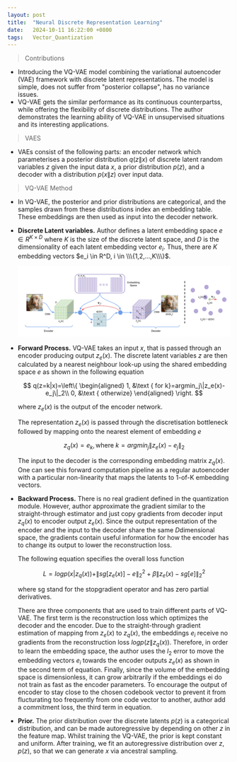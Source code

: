 ```yaml
---
layout: post
title:  "Neural Discrete Representation Learning"
date:   2024-10-11 16:22:00 +0800
tags:   Vector_Quantization
---
```


> Contributions

+ Introducing the VQ-VAE model combining the variational autoencoder (VAE) framework with discrete latent representations. The model is simple, does not suffer from "posterior collapse", has no variance issues.
+ VQ-VAE gets the similar performance as its continuous counterpartss, while offering the flexibility of discrete distributions. The author demonstrates the learning ability of VQ-VAE in unsupervised situations and its interesting applications.

> VAES

+  VAEs consist of the following parts: an encoder network which parameterises a posterior distribution $q(z\|x)$ of discrete latent random variables $z$ given the input data $x$, a prior distribution $p(z)$, and a decoder with a distribution $p(x\|z)$ over input data.

> VQ-VAE Method

+ In VQ-VAE, the posterior and prior distributions are categorical, and the samples drawn from these distributions index an embedding table. These embeddings are then used as input into the decoder network.

+ **Discrete Latent variables.** Author defines a latent embedding space $e \in R^{K\times D}$ where $K$ is the size of the discrete latent space, and $D$ is the dimensionality of each latent embedding vector $e_i$. Thus, there are $K$ embedding vectors $e_i \in R^D, i \in \\\{1,2,...,K\\\}$​.

  ![VQ-VAE](https://raw.githubusercontent.com/Sk4Dl/Learning/refs/heads/master/images/VQ-VAE.png)

+ **Forward Process.** VQ-VAE takes an input $x$, that is passed through an encoder producing output $z_e(x)$. The discrete latent variables $z$ are then calculated by a nearest neighbour look-up using the shared embedding space $e$ as shown in the following equation

  $$
  q(z=k|x)=\left\{
  \begin{aligned}
  1, &\text { for k}=argmin_j\|z_e(x)-e_j\|_2\\
  0, &\text { otherwize}
  \end{aligned}
  \right.
  $$

  where $z_e(x)$ is the output of the encoder network.

  The representation $z_e(x)$ is passed through the discretisation bottleneck followed by mapping onto the nearest element of embedding $e$
  
  $$
  z_q(x)=e_k, \text{where }k=argmin_j\|z_e(x)-e_j\|_2
  $$
  
  The input to the decoder is the corresponding embedding matrix $z_q(x)$​. One can see this forward computation pipeline as a regular autoencoder with a particular non-linearity that maps the latents to 1-of-K embedding vectors.

+ **Backward Process.** There is no real gradient defined in the quantization module. However, author approximate the gradient similar to the straight-through estimator and just copy gradients from decoder input $z_q(x)$ to encoder output $z_e(x)$. Since the output representation of the encoder and the input to the decoder share the same $D$​ dimensional space, the gradients contain useful information for how the encoder has to change its output to lower the reconstruction loss.

  The following equation specifies the overall loss function
  
  $$
  L=log p(x|z_q(x))+\|sg[z_e(x)]-e\|_2^2+\beta \|z_e(x)-sg[e]\|^2_2
  $$
  
  where sg stand for the stopgradient operator and has zero partial derivatives.

  There are three components that are used to train different parts of VQ-VAE. The first term is the reconstruction loss which optimizes the decoder and the encoder. Due to the straight-through gradient estimation of mapping from $z_e(x)$ to $z_q(x)$, the embeddings $e_i$ receive no gradients from the reconstruction loss $logp(z\|z_q(x))$. Therefore, in order to learn the embedding space, the author uses the $l_2$ error to move the embedding vectors $e_i$ towards the encoder outputs $z_e(x)$ as shown in the second term of equation. Finally, since the volume of the embedding space is dimensionless, it can grow arbitrarily if the embeddings ei do not train as fast as the encoder parameters. To encourage the output of encoder to stay close to the chosen codebook vector to prevent it from flucturating too frequently from one code vector to another, author add a commitment loss, the third term in equation.

+ **Prior.** The prior distribution over the discrete latents $p(z)$ is a categorical distribution, and can be made autoregressive by depending on other $z$ in the feature map. Whilst training the VQ-VAE, the prior is kept constant and uniform. After training, we fit an autoregressive distribution over $z$, $p(z)$, so that we can generate $x$ via ancestral sampling.

